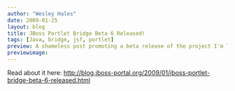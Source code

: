 ```yaml
---
author: "Wesley Hales"
date: 2009-01-25
layout: blog
title: JBoss Portlet Bridge Beta 6 Released!
tags: [Java, bridge, jsf, portlet]
preview: A shameless post promoting a beta release of the project I'm leading.
previewimage:
---
```


Read about it here: <a href="http://blog.jboss-portal.org/2009/01/jboss-portlet-bridge-beta-6-released.html">http://blog.jboss-portal.org/2009/01/jboss-portlet-bridge-beta-6-released.html</a>

